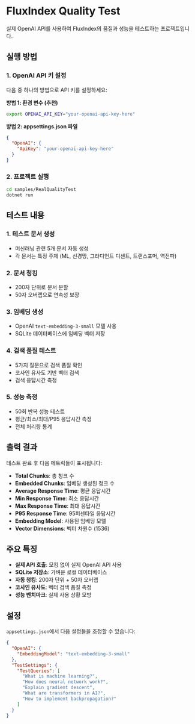 # FluxIndex Quality Test

실제 OpenAI API를 사용하여 FluxIndex의 품질과 성능을 테스트하는 프로젝트입니다.

## 실행 방법

### 1. OpenAI API 키 설정

다음 중 하나의 방법으로 API 키를 설정하세요:

**방법 1: 환경 변수 (추천)**
```bash
export OPENAI_API_KEY="your-openai-api-key-here"
```

**방법 2: appsettings.json 파일**
```json
{
  "OpenAI": {
    "ApiKey": "your-openai-api-key-here"
  }
}
```

### 2. 프로젝트 실행

```bash
cd samples/RealQualityTest
dotnet run
```

## 테스트 내용

### 1. 테스트 문서 생성
- 머신러닝 관련 5개 문서 자동 생성
- 각 문서는 특정 주제 (ML, 신경망, 그라디언트 디센트, 트랜스포머, 역전파)

### 2. 문서 청킹
- 200자 단위로 문서 분할
- 50자 오버랩으로 연속성 보장

### 3. 임베딩 생성
- OpenAI `text-embedding-3-small` 모델 사용
- SQLite 데이터베이스에 임베딩 벡터 저장

### 4. 검색 품질 테스트
- 5가지 질문으로 검색 품질 확인
- 코사인 유사도 기반 벡터 검색
- 검색 응답시간 측정

### 5. 성능 측정
- 50회 반복 성능 테스트
- 평균/최소/최대/P95 응답시간 측정
- 전체 처리량 통계

## 출력 결과

테스트 완료 후 다음 메트릭들이 표시됩니다:

- **Total Chunks**: 총 청크 수
- **Embedded Chunks**: 임베딩 생성된 청크 수  
- **Average Response Time**: 평균 응답시간
- **Min Response Time**: 최소 응답시간
- **Max Response Time**: 최대 응답시간
- **P95 Response Time**: 95퍼센타일 응답시간
- **Embedding Model**: 사용된 임베딩 모델
- **Vector Dimensions**: 벡터 차원수 (1536)

## 주요 특징

- **실제 API 호출**: 모킹 없이 실제 OpenAI API 사용
- **SQLite 저장소**: 가벼운 로컬 데이터베이스
- **자동 청킹**: 200자 단위 + 50자 오버랩
- **코사인 유사도**: 벡터 검색 품질 측정
- **성능 벤치마크**: 실제 사용 상황 모방

## 설정

`appsettings.json`에서 다음 설정들을 조정할 수 있습니다:

```json
{
  "OpenAI": {
    "EmbeddingModel": "text-embedding-3-small"
  },
  "TestSettings": {
    "TestQueries": [
      "What is machine learning?",
      "How does neural network work?",
      "Explain gradient descent",
      "What are transformers in AI?",
      "How to implement backpropagation?"
    ]
  }
}
```